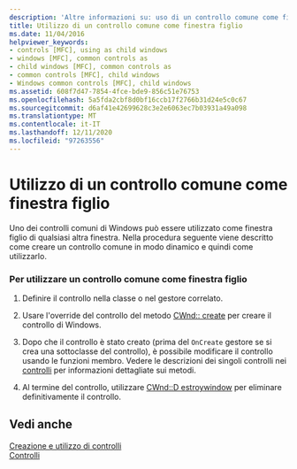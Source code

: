 ```yaml
---
description: 'Altre informazioni su: uso di un controllo comune come finestra figlio'
title: Utilizzo di un controllo comune come finestra figlio
ms.date: 11/04/2016
helpviewer_keywords:
- controls [MFC], using as child windows
- windows [MFC], common controls as
- child windows [MFC], common controls as
- common controls [MFC], child windows
- Windows common controls [MFC], child windows
ms.assetid: 608f7d47-7854-4fce-bde9-856c51e76753
ms.openlocfilehash: 5a5fda2cbf8d0bf16ccb17f2766b31d24e5c0c67
ms.sourcegitcommit: d6af41e42699628c3e2e6063ec7b03931a49a098
ms.translationtype: MT
ms.contentlocale: it-IT
ms.lasthandoff: 12/11/2020
ms.locfileid: "97263556"
---
```

# <a name="using-a-common-control-as-a-child-window"></a>Utilizzo di un controllo comune come finestra figlio

Uno dei controlli comuni di Windows può essere utilizzato come finestra figlio di qualsiasi altra finestra. Nella procedura seguente viene descritto come creare un controllo comune in modo dinamico e quindi come utilizzarlo.

### <a name="to-use-a-common-control-as-a-child-window"></a>Per utilizzare un controllo comune come finestra figlio

1. Definire il controllo nella classe o nel gestore correlato.

1. Usare l'override del controllo del metodo [CWnd:: create](../mfc/reference/cwnd-class.md#create) per creare il controllo di Windows.

1. Dopo che il controllo è stato creato (prima del `OnCreate` gestore se si crea una sottoclasse del controllo), è possibile modificare il controllo usando le funzioni membro. Vedere le descrizioni dei singoli controlli nei [controlli](../mfc/controls-mfc.md) per informazioni dettagliate sui metodi.

1. Al termine del controllo, utilizzare [CWnd::D estroywindow](../mfc/reference/cwnd-class.md#destroywindow) per eliminare definitivamente il controllo.

## <a name="see-also"></a>Vedi anche

[Creazione e utilizzo di controlli](../mfc/making-and-using-controls.md)<br/>
[Controlli](../mfc/controls-mfc.md)
